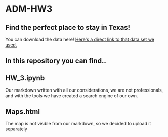 # ADM-HW3

## Find the perfect place to stay in Texas!

You can download the data here! 
[Here's a direct link to that data set we used.](https://www.kaggle.com/PromptCloudHQ/airbnb-property-data-from-texas/downloads/Airbnb_Texas_Rentals.csv/1)


## In this repository you can find..

## HW_3.ipynb 
 
 Our markdown written with all our considerations, we are not professionals, and with the tools we have created a search engine of our own.


## Maps.html

The map is not visible from our markdown, so we decided to upload it separately

